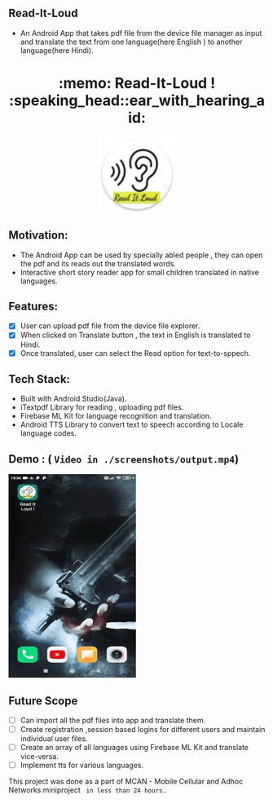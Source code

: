 ## Read-It-Loud
* An Android App that takes pdf file from the device file manager as input and translate the text from one language(here English ) to  another language(here Hindi).


<h1 align="center">:memo: Read-It-Loud ! :speaking_head::ear_with_hearing_aid:</h1>
<div align="center">
  <img src="./screenshots/icon.png" width="150px" height="150px"></img>

</div> 

## Motivation:

 * The Android App can be used by specially abled people , they can open the  pdf and its reads out  the translated words.
 * Interactive short story reader app for small children translated in native languages.

## Features:

* [x] User can upload pdf file from the device file explorer.
* [x] When clicked on Translate button , the text in English is translated to Hindi.
* [x] Once translated, user can select the Read option for text-to-sppech.

## Tech Stack:

* Built with Android Studio(Java).
* iTextpdf Library for reading , uploading pdf files.
* Firebase ML Kit for language recognition and translation.
* Android TTS Library to convert text to speech according to Locale language codes.

## Demo : ( `Video in ./screenshots/output.mp4`)
![](./screenshots/output_gif.gif)

## Future Scope

* [ ] Can import all the pdf files into app and translate them.
* [ ] Create registration ,session based logins for different users and maintain individual user files.
* [ ] Create an array of all languages using Firebase ML Kit and translate vice-versa.
* [ ] Implement tts for various languages.

This project was done as a part of MCAN - Mobile Cellular and Adhoc Networks miniproject ` in less than 24 hours.`


